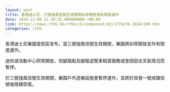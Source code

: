 ```yaml
---
layout: post
title: 香港迪士尼：三號強風信號生效期間如常開放惟有限度運作
date: 2024-11-09 11:19:35.000000000 +08:00
link: https://news.rthk.hk/rthk/ch/component/k2/1778278-20241109.htm
categories: rthk
---
```


香港迪士尼樂園度假區宣布，當三號強風信號生效期間，樂園將如常開放並作有限度運作。

迪欣湖活動中心照常開放，但腳踏船及腳踏遊覽車租賃服務或會因惡劣天氣情況而暫停。

於三號強風信號生效期間，樂園戶外遊樂設施會暫停運作，並將於改發一號戒備信號後陸續恢復。
